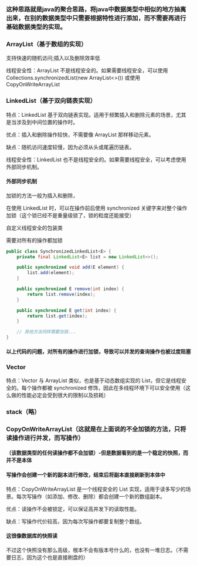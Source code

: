 ### 这种思路就是java的聚合思路，将java中数据类型中相似的地方抽离出来，在别的数据类型中只需要根据特性进行添加，而不需要再进行基础数据类型的实现。

### ArrayList（基于数组的实现）

支持快速的随机访问;插入以及删除效率低


线程安全性：ArrayList 不是线程安全的。如果需要线程安全，可以使用 Collections.synchronizedList(new ArrayList<>()) 或使用 CopyOnWriteArrayList

### LinkedList（基于双向链表实现）

特点：LinkedList 基于双向链表实现。适用于频繁插入和删除元素的场景，尤其是当涉及到中间位置的操作时。

优点：插入和删除操作较快，不需要像 ArrayList 那样移动元素。

缺点：随机访问速度较慢，因为必须从头或尾遍历链表。

线程安全性：LinkedList 也不是线程安全的。如果需要线程安全，可以考虑使用外部同步机制。

#### 外部同步机制

加锁的方法一般为插入和删除，

在使用 LinkedList 时，可以在操作前后使用 synchronized 关键字来对整个操作加锁（这个锁已经不是重量级锁了，锁的粒度还能接受）

自定义线程安全的包装类

需要对所有的操作都加锁
```java
public class SynchronizedLinkedList<E> {
    private final LinkedList<E> list = new LinkedList<>();

    public synchronized void add(E element) {
        list.add(element);
    }

    public synchronized E remove(int index) {
        return list.remove(index);
    }

    public synchronized E get(int index) {
        return list.get(index);
    }

    // 其他方法同样需要加锁...
}
```
#### 以上代码的问题，对所有的操作进行加锁，导致可以并发的查询操作也被过度阻塞

### Vector 

特点：Vector 与 ArrayList 类似，也是基于动态数组实现的 List，但它是线程安全的。每个操作都被 synchronized 修饰，因此在多线程环境下可以安全使用（这么做的性能必定会受到很大的限制以及损耗）

### stack（略）

### CopyOnWriteArrayList（这就是在上面说的不全加锁的方法，只将读操作进行并发，而写操作）


#### （该数据类型的任何读操作都不会加锁）-但是数据看到的是一个稳定的快照，而并不是本体

#### 写操作会创建一个新的副本进行修改，结束后将副本直接刷新到本体中

特点：CopyOnWriteArrayList 是一个线程安全的 List 实现，适用于读多写少的场景。每次写操作（如添加、修改、删除）都会创建一个新的数组副本。

优点：读操作不会被锁定，可以保证高并发下的读取性能。

缺点：写操作代价较高，因为每次写操作都要复制整个数组。

#### 这很像数据库的快照读

不过这个快照没有那么高级，根本不会有版本号什么的，也没有一堆日志。（不需要日志，因为这个也是直接刷盘的）



